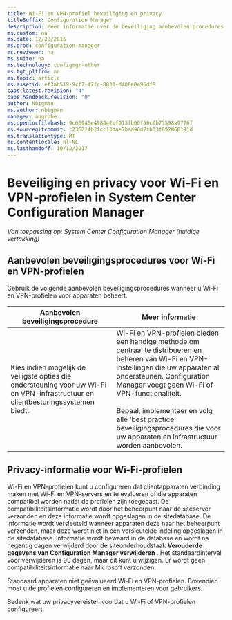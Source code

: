 ```yaml
---
title: Wi-Fi en VPN-profiel beveiliging en privacy
titleSuffix: Configuration Manager
description: Meer informatie over de beveiliging aanbevolen procedures voor het beheren van Wi-Fi en VPN-profielen voor apparaten in System Center Configuration Manager.
ms.custom: na
ms.date: 12/28/2016
ms.prod: configuration-manager
ms.reviewer: na
ms.suite: na
ms.technology: configmgr-other
ms.tgt_pltfrm: na
ms.topic: article
ms.assetid: ef3ab519-9cf7-47fc-8831-d400e0e96df8
caps.latest.revision: "4"
caps.handback.revision: "0"
author: Nbigman
ms.author: nbigman
manager: angrobe
ms.openlocfilehash: 9c66945e498042ef013fb00f56cfb73598a9776f
ms.sourcegitcommit: c236214b2fcc13dae7bad96d7fb33f692868191d
ms.translationtype: MT
ms.contentlocale: nl-NL
ms.lasthandoff: 10/12/2017
---
```

# <a name="security-and-privacy-for-wi-fi-and-vpn-profiles-in-system-center-configuration-manager"></a>Beveiliging en privacy voor Wi-Fi en VPN-profielen in System Center Configuration Manager

*Van toepassing op: System Center Configuration Manager (huidige vertakking)*

##  <a name="security-best-practices-for-wi-fi--and-vpn-profiles"></a>Aanbevolen beveiligingsprocedures voor Wi-Fi en VPN-profielen  
 Gebruik de volgende aanbevolen beveiligingsprocedures wanneer u Wi-Fi en VPN-profielen voor apparaten beheert.  

|Aanbevolen beveiligingsprocedure|Meer informatie|  
|----------------------------|----------------------|  
|Kies indien mogelijk de veiligste opties die ondersteuning voor uw Wi-Fi en VPN-infrastructuur en clientbesturingssystemen biedt.|Wi-Fi en VPN-profielen bieden een handige methode om centraal te distribueren en beheren van Wi-Fi en VPN-instellingen die uw apparaten al ondersteunen. Configuration Manager voegt geen Wi-Fi of VPN-functionaliteit.<br /><br /> Bepaal, implementeer en volg alle 'best practice' beveiligingsprocedures die voor uw apparaten en infrastructuur worden aanbevolen.|  

## <a name="privacy-information-for-wi-fi-profiles"></a>Privacy-informatie voor Wi-Fi-profielen  
 Wi-Fi en VPN-profielen kunt u configureren dat clientapparaten verbinding maken met Wi-Fi en VPN-servers en te evalueren of die apparaten compatibel worden nadat de profielen zijn toegepast. De compatibiliteitsinformatie wordt door het beheerpunt naar de siteserver verzonden en deze informatie wordt opgeslagen in de sitedatabase. De informatie wordt versleuteld wanneer apparaten deze naar het beheerpunt verzenden, maar deze wordt niet in een versleutelde indeling opgeslagen in de sitedatabase. Informatie wordt bewaard in de database en wordt na negentig dagen verwijderd door de siteonderhoudstaak **Verouderde gegevens van Configuration Manager verwijderen** . Het standaardinterval voor verwijderen is 90 dagen, maar dit kunt u wijzigen. Er wordt geen compatibiliteitsinformatie naar Microsoft verzonden.  

 Standaard apparaten niet geëvalueerd Wi-Fi en VPN-profielen. Bovendien moet u de profielen configureren en implementeren voor gebruikers.  

 Bedenk wat uw privacyvereisten voordat u Wi-Fi of VPN-profielen configureert.  
